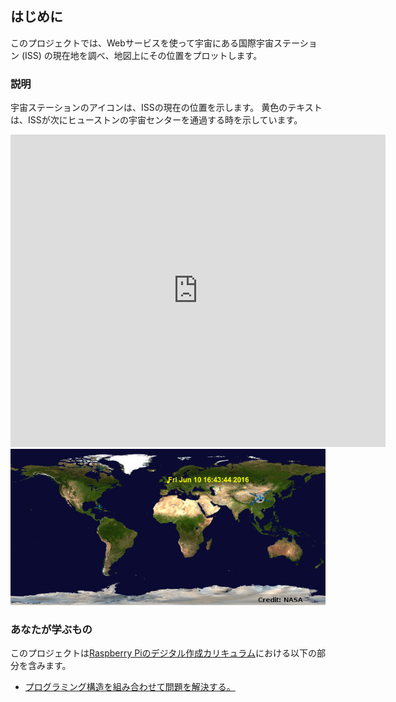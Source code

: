 ## はじめに

このプロジェクトでは、Webサービスを使って宇宙にある国際宇宙ステーション (ISS) の現在地を調べ、地図上にその位置をプロットします。

### 説明

宇宙ステーションのアイコンは、ISSの現在の位置を示します。 黄色のテキストは、ISSが次にヒューストンの宇宙センターを通過する時を示しています。

<div class="trinket">
  <iframe src="https://trinket.io/embed/python/688254c1f9?outputOnly=true&start=result" width="600" height="500" frameborder="0" marginwidth="0" marginheight="0" allowfullscreen>
  </iframe>
  <img src="images/iss-final.png">
</div>

### あなたが学ぶもの

このプロジェクトは[Raspberry Piのデジタル作成カリキュラム](http://rpf.io/curriculum)における以下の部分を含みます。

+ [プログラミング構造を組み合わせて問題を解決する。](https://www.raspberrypi.org/curriculum/programming/builder)